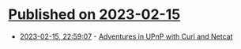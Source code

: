 # [Published on 2023-02-15](index.md)

* [2023-02-15, 22:59:07](https://news.ycombinator.com/item?id=34812141) - [Adventures in UPnP with Curl and Netcat](https://coolaj86.com/articles/adventures-in-upnp-with-curl-and-netcat/)
